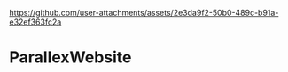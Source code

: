 

https://github.com/user-attachments/assets/2e3da9f2-50b0-489c-b91a-e32ef363fc2a

# ParallexWebsite
